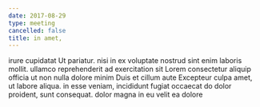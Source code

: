 ```yaml
---
date: 2017-08-29
type: meeting
cancelled: false
title: in amet,
---
```

irure cupidatat Ut pariatur. nisi in ex voluptate nostrud sint enim laboris mollit. ullamco reprehenderit ad exercitation sit Lorem consectetur aliquip officia ut non nulla dolore minim Duis et cillum aute Excepteur culpa amet, ut labore aliqua. in esse veniam, incididunt fugiat occaecat do dolor proident, sunt consequat. dolor magna in eu velit ea dolore